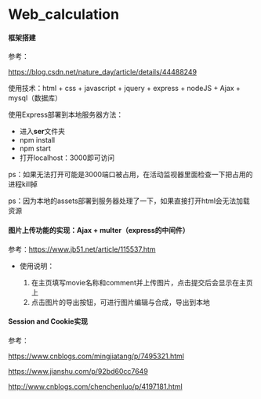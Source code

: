 # Web_calculation
#### 框架搭建

参考：

https://blog.csdn.net/nature_day/article/details/44488249

使用技术：html + css + javascript + jquery + express + nodeJS + Ajax + mysql（数据库）

使用Express部署到本地服务器方法：

- 进入**ser**文件夹
- npm install
- npm start
- 打开localhost：3000即可访问

ps：如果无法打开可能是3000端口被占用，在活动监视器里面检查一下把占用的进程kill掉

ps：因为本地的assets部署到服务器处理了一下，如果直接打开html会无法加载资源

#### 图片上传功能的实现：Ajax + multer（express的中间件）

参考：https://www.jb51.net/article/115537.htm

- 使用说明：

  1. 在主页填写movie名称和comment并上传图片，点击提交后会显示在主页上
  2. 点击图片的导出按钮，可进行图片编辑与合成，导出到本地

#### Session and Cookie实现

参考：

https://www.cnblogs.com/mingjiatang/p/7495321.html

https://www.jianshu.com/p/92bd60cc7649

http://www.cnblogs.com/chenchenluo/p/4197181.html